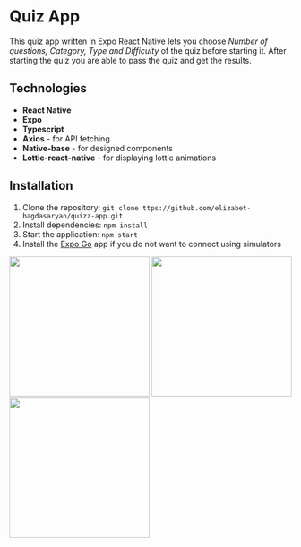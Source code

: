 # Quiz App

This quiz app written in Expo React Native lets you choose _Number of questions, Category, Type and Difficulty_ of the quiz before starting it. After starting the quiz you are able to pass the quiz and get the results.

## Technologies

- **React Native**
- **Expo**
- **Typescript**
- **Axios** - for API fetching
- **Native-base** - for designed components
- **Lottie-react-native** - for displaying lottie animations

## Installation

1. Clone the repository: `git clone ttps://github.com/elizabet-bagdasaryan/quizz-app.git`
2. Install dependencies: `npm install`
3. Start the application: `npm start`
4. Install the [Expo Go](https://expo.dev/client) app if you do not want to connect using simulators

<img src="https://github.com/elizabet-bagdasaryan/quizz-app/assets/78619349/5522a241-d870-440f-9060-0ab37f9fb425" width="250">
<img src="https://github.com/elizabet-bagdasaryan/quizz-app/assets/78619349/0cde9ba0-1e3e-4125-880a-5e66db771977" width="250">
<img src="https://github.com/elizabet-bagdasaryan/quizz-app/assets/78619349/3c1e43ed-4509-4815-9751-746624213bfc" width="250">
